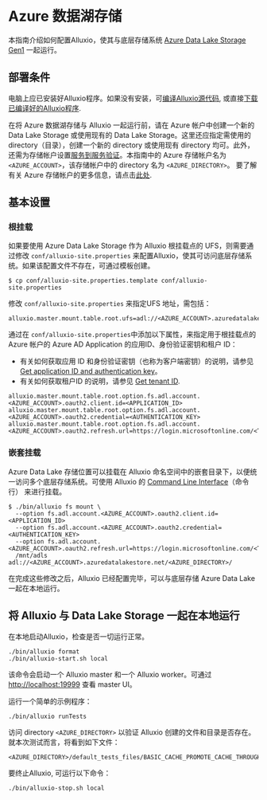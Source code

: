 # Azure 数据湖存储

本指南介绍如何配置Alluxio，使其与底层存储系统 [Azure Data Lake Storage Gen1](https://learn.microsoft.com/zh-cn/azure/data-lake-store/data-lake-store-overview) 一起运行。 

## 部署条件
电脑上应已安装好Alluxio程序。如果没有安装，可[编译Alluxio源代码](../contributor/Building-Alluxio-From-Source.md), 或直接[下载已编译好的Alluxio程序](../deploy/Running-Alluxio-Locally.md).

在将 Azure 数据湖存储与 Alluxio 一起运行前，请在 Azure 帐户中创建一个新的 Data Lake Storage 或使用现有的 Data Lake Storage。这里还应指定需使用的 directory（目录），创建一个新的 directory 或使用现有 directory 均可。此外，还需为存储帐户设置[服务到服务验证](https://learn.microsoft.com/zh-cn/azure/data-lake-store/data-lake-store-service-to-service-authenticate-using-active-directory)。本指南中的 Azure 存储帐户名为 `<AZURE_ACCOUNT>`，该存储帐户中的 directory 名为 `<AZURE_DIRECTORY>`。 要了解有关 Azure 存储帐户的更多信息，请点击[此处](https://learn.microsoft.com/zh-cn/azure/data-lake-store/data-lake-store-get-started-portal).

## 基本设置

### 根挂载

如果要使用 Azure Data Lake Storage 作为 Alluxio 根挂载点的 UFS，则需要通过修改 `conf/alluxio-site.properties` 来配置Alluxio，使其可访问底层存储系统。如果该配置文件不存在，可通过模板创建。

```console
$ cp conf/alluxio-site.properties.template conf/alluxio-site.properties
```

修改 `conf/alluxio-site.properties` 来指定UFS 地址，需包括：

```properties
alluxio.master.mount.table.root.ufs=adl://<AZURE_ACCOUNT>.azuredatalakestore.net/<AZURE_DIRECTORY>/
```

通过在 `conf/alluxio-site.properties`中添加以下属性，来指定用于根挂载点的 Azure 帐户的 Azure AD Application 的应用ID、身份验证密钥和租户 ID：

- 有关如何获取应用 ID 和身份验证密钥（也称为客户端密钥）的说明，请参见 [Get application ID and authentication key](https://learn.microsoft.com/zh-cn/azure/active-directory/develop/howto-create-service-principal-portal)。
- 有关如何获取租户ID 的说明，请参见 [Get tenant ID](https://learn.microsoft.com/zh-cn/azure/active-directory/develop/howto-create-service-principal-portal).

```properties
alluxio.master.mount.table.root.option.fs.adl.account.<AZURE_ACCOUNT>.oauth2.client.id=<APPLICATION_ID>
alluxio.master.mount.table.root.option.fs.adl.account.<AZURE_ACCOUNT>.oauth2.credential=<AUTHENTICATION_KEY>
alluxio.master.mount.table.root.option.fs.adl.account.<AZURE_ACCOUNT>.oauth2.refresh.url=https://login.microsoftonline.com/<TENANT_ID>/oauth2/token
```

### 嵌套挂载
Azure Data Lake 存储位置可以挂载在 Alluxio 命名空间中的嵌套目录下，以便统一访问多个底层存储系统。可使用 Alluxio 的 [Command Line Interface](../operation/User-CLI.md)（命令行） 来进行挂载。

```console
$ ./bin/alluxio fs mount \
  --option fs.adl.account.<AZURE_ACCOUNT>.oauth2.client.id=<APPLICATION_ID>
  --option fs.adl.account.<AZURE_ACCOUNT>.oauth2.credential=<AUTHENTICATION_KEY>
  --option fs.adl.account.<AZURE_ACCOUNT>.oauth2.refresh.url=https://login.microsoftonline.com/<TENANT_ID>/oauth2/token
  /mnt/adls adl://<AZURE_ACCOUNT>.azuredatalakestore.net/<AZURE_DIRECTORY>/
```

在完成这些修改之后，Alluxio 已经配置完毕，可以与底层存储 Azure Data Lake 一起在本地运行。

## 将 Alluxio 与 Data Lake Storage 一起在本地运行

在本地启动Alluxio，检查是否一切运行正常。
```console
./bin/alluxio format
./bin/alluxio-start.sh local
```

该命令会启动一个 Alluxio master 和一个 Alluxio worker。可通过 [http://localhost:19999](http://localhost:19999) 查看 master UI。

运行一个简单的示例程序：
```console
./bin/alluxio runTests
```

访问 directory `<AZURE_DIRECTORY>` 以验证 Alluxio 创建的文件和目录是否存在。就本次测试而言，将看到如下文件：

```
<AZURE_DIRECTORY>/default_tests_files/BASIC_CACHE_PROMOTE_CACHE_THROUGH
```

要终止Alluxio, 可运行以下命令：
```console
./bin/alluxio-stop.sh local
```
